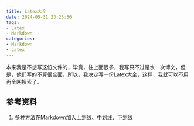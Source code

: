```yaml
---
title: Latex大全
date: 2024-05-31 23:25:36
tags:
- Latex
- Markdown
categories:
- Markdown
- Latex
---
```


本来我是不想写这份文件的，毕竟，往上面很多，我写只不过是水一次博文，但是，他们写的不算很全面，所以，我决定写一份Latex大全，这样，我就可以不用再全网搜索了。

## 参考资料

1. [多种方法在Markdown加入上划线、中划线、下划线](https://blog.csdn.net/weixin_46233323/article/details/105242847)